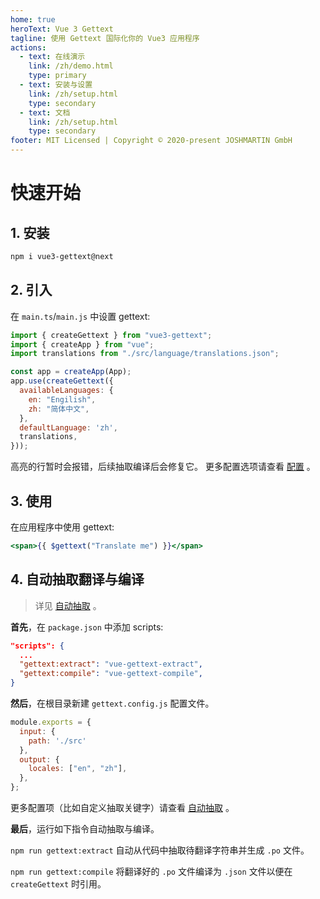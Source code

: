 ```yaml
---
home: true
heroText: Vue 3 Gettext
tagline: 使用 Gettext 国际化你的 Vue3 应用程序
actions:
  - text: 在线演示
    link: /zh/demo.html
    type: primary
  - text: 安装与设置
    link: /zh/setup.html
    type: secondary
  - text: 文档
    link: /zh/setup.html
    type: secondary
footer: MIT Licensed | Copyright © 2020-present JOSHMARTIN GmbH
---
```


# 快速开始
## 1. 安装

```sh
npm i vue3-gettext@next
```
## 2. 引入
在 `main.ts`/`main.js` 中设置 gettext:

```javascript {3,11}
import { createGettext } from "vue3-gettext";
import { createApp } from "vue";
import translations from "./src/language/translations.json";

const app = createApp(App);
app.use(createGettext({
  availableLanguages: {
    en: "Engilish",
    zh: "简体中文",
  },
  defaultLanguage: 'zh',
  translations,
}));
```
高亮的行暂时会报错，后续抽取编译后会修复它。
更多配置选项请查看 [配置](./configuration.md) 。

## 3. 使用
在应用程序中使用 gettext:

```jsx
<span>{{ $gettext("Translate me") }}</span>
```

## 4. 自动抽取翻译与编译
> 详见 [自动抽取](./extraction.md) 。

**首先**，在 `package.json` 中添加 scripts:

```json { package.json }
"scripts": {
  ...
  "gettext:extract": "vue-gettext-extract",
  "gettext:compile": "vue-gettext-compile",
}
```

**然后**，在根目录新建 `gettext.config.js` 配置文件。
```js
module.exports = {
  input: {
    path: './src'
  },
  output: {
    locales: ["en", "zh"],
  },
};
```
更多配置项（比如自定义抽取关键字）请查看 [自动抽取](./extraction.md) 。

**最后**，运行如下指令自动抽取与编译。

`npm run gettext:extract` 自动从代码中抽取待翻译字符串并生成 `.po` 文件。

`npm run gettext:compile` 将翻译好的 `.po` 文件编译为 `.json` 文件以便在 `createGettext` 时引用。
